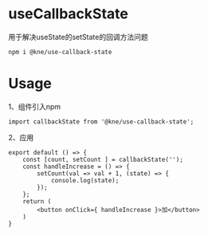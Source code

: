 # useCallbackState
用于解决useState的setState的回调方法问题
```shell script
npm i @kne/use-callback-state
```
# Usage
1、组件引入npm
```shell script
import callbackState from '@kne/use-callback-state';
```
2、应用
```shell script
export default () => {
    const [count, setCount ] = callbackState('');
    const handleIncrease = () => {
        setCount(val => val + 1, (state) => {
            console.log(state);
        });
    };
    return (
        <button onClick={ handleIncrease }>加</button>
    )
}
```

